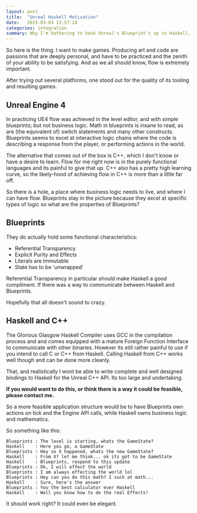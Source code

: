 ```yaml
---
layout: post
title:  "Unreal Haskell Motivation"
date:   2015-03-03 13:57:14
categories: integration
summary: Why I'm bothering to hook Unreal's Blueprint's up to Haskell, and what such a structure might look like.
---
```


So here is the thing. I want to make games. Producing art and code are passions that are deeply personal, and have to be practiced and the zenith of your ability to be satisfying. And as we all should know, flow is extremely important. 

After trying out several platforms, one stood out for the quality of its tooling and resulting games.

## Unreal Engine 4

In practicing UE4 flow was achieved in the level editor, and with simple blueprints; but not business logic. Math in blueprints is insane to read, as are (the equivalent of) switch statements and many other constructs. Blueprints seems to excel at interactive logic chains where the code is describing a response from the player, or performing actions in the world.

The alternative that comes out of the box is C++, which I don't know or have a desire to learn. Flow for me right now is in the purely functional languages and its painful to give that up. C++ also has a pretty high learning curve, so the likely-hood of achieving flow in C++ is more than a little far off.

So there is a hole, a place where business logic needs to live, and where I can have flow. Blueprints stay in the picture because they excel at specific types of logic so what are the properties of Blueprints? 

## Blueprints

They do actually hold some functional characteristics:

- Referential Transparency
- Explicit Purity and Effects
- Literals are Immutable
- State has to be 'unwrapped'

Referential Transparency in particular should make Haskell a good compliment. If there was a way to communicate between Haskell and Blueprints. 

Hopefully that all doesn't sound to crazy.

## Haskell and C++

The Glorious Glasgow Haskell Compiler uses GCC in the compilation process and and comes equipped with a mature Foreign Function Interface to communicate with other binaries. However its still rather painful to use if you intend to call C or C++ from Haskell. Calling Haskell from C++ works well though and can be done more cleanly. 

That, and realistically I wont be able to write complete and well designed bindings to Haskell for the Unreal C++ API. Its too large and undertaking. 

**If you would want to do this, or think there is a way it could be feasible, please contact me.**

So a more feasible application structure would be to have Blueprints own actions on tick and the Engine API calls, while Haskell owns business logic and mathematics. 

So something like this:

```
Blueprints : The level is starting, whats the GameState?
Haskell    : Here you go, a GameState
Blueprints : Hey so X happened, whats the new GameState?
Haskell    : From X? let me think... ok its got to be GameState
Haskell    : Blueprints, respond to this update
Blueprints : Ok, I will effect the world
Blueprints : I am always effecting the world lol
Blueprints : Hey can you do this math? I suck at math...
Haskell    : Sure, here's the answer
Blueprints : You the best calculator ever Haskell
Haskell    : Well you know how to do the real Effects!
```

It should work right? It could even be elegant. 